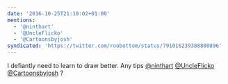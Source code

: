 ```yaml
---
date: '2016-10-25T21:10:02+01:00'
mentions:
  - '@ninthart'
  - '@UncleFlicko'
  - '@Cartoonsbyjosh'
syndicated: 'https://twitter.com/roobottom/status/791016239388880896'
---
```

I defiantly need to learn to draw better. Any tips [@ninthart](https://twitter.com/@ninthart) [@UncleFlicko](https://twitter.com/@UncleFlicko) [@Cartoonsbyjosh](https://twitter.com/@Cartoonsbyjosh)  ?
